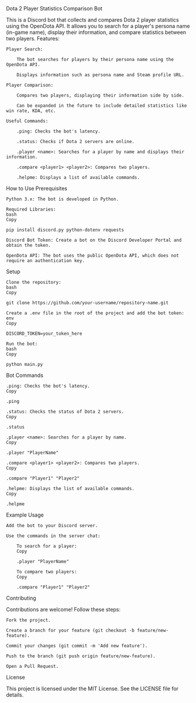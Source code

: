 Dota 2 Player Statistics Comparison Bot

This is a Discord bot that collects and compares Dota 2 player statistics using the OpenDota API. It allows you to search for a player's persona name (in-game name), display their information, and compare statistics between two players.
Features:

    Player Search:

        The bot searches for players by their persona name using the OpenDota API.

        Displays information such as persona name and Steam profile URL.

    Player Comparison:

        Compares two players, displaying their information side by side.

        Can be expanded in the future to include detailed statistics like win rate, KDA, etc.

    Useful Commands:

        .ping: Checks the bot's latency.

        .status: Checks if Dota 2 servers are online.

        .player <name>: Searches for a player by name and displays their information.

        .compare <player1> <player2>: Compares two players.

        .helpme: Displays a list of available commands.

How to Use
Prerequisites

    Python 3.x: The bot is developed in Python.

    Required Libraries:
    bash
    Copy

    pip install discord.py python-dotenv requests

    Discord Bot Token: Create a bot on the Discord Developer Portal and obtain the token.

    OpenDota API: The bot uses the public OpenDota API, which does not require an authentication key.

Setup

    Clone the repository:
    bash
    Copy

    git clone https://github.com/your-username/repository-name.git

    Create a .env file in the root of the project and add the bot token:
    env
    Copy

    DISCORD_TOKEN=your_token_here

    Run the bot:
    bash
    Copy

    python main.py

Bot Commands

    .ping: Checks the bot's latency.
    Copy

    .ping

    .status: Checks the status of Dota 2 servers.
    Copy

    .status

    .player <name>: Searches for a player by name.
    Copy

    .player "PlayerName"

    .compare <player1> <player2>: Compares two players.
    Copy

    .compare "Player1" "Player2"

    .helpme: Displays the list of available commands.
    Copy

    .helpme

Example Usage

    Add the bot to your Discord server.

    Use the commands in the server chat:

        To search for a player:
        Copy

        .player "PlayerName"

        To compare two players:
        Copy

        .compare "Player1" "Player2"

Contributing

Contributions are welcome! Follow these steps:

    Fork the project.

    Create a branch for your feature (git checkout -b feature/new-feature).

    Commit your changes (git commit -m 'Add new feature').

    Push to the branch (git push origin feature/new-feature).

    Open a Pull Request.

License

This project is licensed under the MIT License. See the LICENSE file for details.
